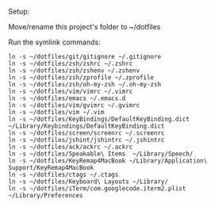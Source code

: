 Setup:

Move/rename this project's folder to ~/dotfiles

Run the symlink commands:

    ln -s ~/dotfiles/git/gitignore ~/.gitignore
    ln -s ~/dotfiles/zsh/zshrc ~/.zshrc
    ln -s ~/dotfiles/zsh/zshenv ~/.zshenv
    ln -s ~/dotfiles/zsh/zprofile ~/.zprofile
    ln -s ~/dotfiles/zsh/oh-my-zsh ~/.oh-my-zsh
    ln -s ~/dotfiles/vim/vimrc ~/.vimrc
    ln -s ~/dotfiles/emacs ~/.emacs.d
    ln -s ~/dotfiles/vim/gvimrc ~/.gvimrc
    ln -s ~/dotfiles/vim ~/.vim
    ln -s ~/dotfiles/KeyBindings/DefaultKeyBinding.dict ~/Library/Keybindings/DefaultKeyBinding.dict
    ln -s ~/dotfiles/screen/screenrc ~/.screenrc
    ln -s ~/dotfiles/jshint/jshintrc ~/.jshintrc
    ln -s ~/dotfiles/ack/ackrc ~/.ackrc
    ln -s ~/dotfiles/Speakable\ Items  ~/Library/Speech/
    ln -s ~/dotfiles/KeyRemap4MacBook ~/Library/Application\ Support/KeyRemap4MacBook
    ln -s ~/dotfiles/ctags ~/.ctags
    ln -s ~/dotfiles/Keyboard\ Layouts ~/Library/
    ln -s ~/dotfiles/iTerm/com.googlecode.iterm2.plist ~/Library/Preferences
